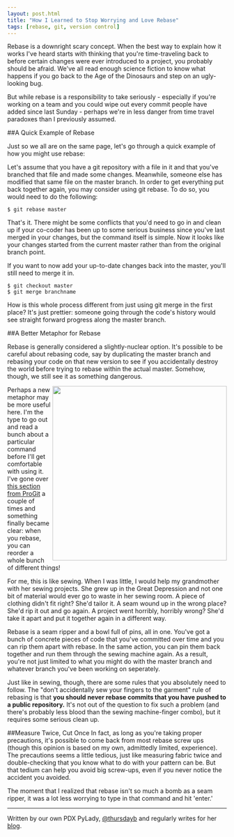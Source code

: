```yaml
---
layout: post.html
title: "How I Learned to Stop Worrying and Love Rebase"
tags: [rebase, git, version control]
---
```


Rebase is a downright scary concept. When the best way to explain how it works I've heard starts with thinking that you're time-traveling back to before certain changes were ever introduced to a project, you probably should be afraid. We've all read enough science fiction to know what happens if you go back to the Age of the Dinosaurs and step on an ugly-looking bug.

But while rebase is a responsibility to take seriously - especially if you're working on a team and you could wipe out every commit people have added since last Sunday - perhaps we're in less danger from time travel paradoxes than I previously assumed.

##A Quick Example of Rebase

Just so we all are on the same page, let's go through a quick example of how you might use rebase:

Let's assume that you have a git repository with a file in it and that you've branched that file and made some changes. Meanwhile, someone else has modified that same file on the master branch. In order to get everything put back together again, you may consider using git rebase. To do so, you would need to do the following:

	$ git rebase master

That's it. There might be some conflicts that you'd need to go in and clean up if your co-coder has been up to some serious business since you've last merged in your changes, but the command itself is simple. Now it looks like your changes started from the current master rather than from the original branch point.

If you want to now add your up-to-date changes back into the master, you'll still need to merge it in.

	$ git checkout master
	$ git merge branchname

How is this whole process different from just using git merge in the first place? It's just prettier: someone going through the code's history would see straight forward progress along the master branch.

##A Better Metaphor for Rebase

Rebase is generally considered a slightly-nuclear option. It's possible to be careful about rebasing code, say by duplicating the master branch and rebasing your code on that new version to see if you accidentally destroy the world before trying to rebase within the actual master. Somehow, though, we still see it as something dangerous.

<a href="http://marklodato.github.com/visual-git-guide/index-en.html"><img src="http://marklodato.github.com/visual-git-guide/rebase.svg" align="right" width="400" height="400"/></a>

Perhaps a new metaphor may be more useful here. I'm the type to go out and read a bunch about a particular command before I'll get comfortable with using it. I've gone over [this section from ProGit](http://git-scm.com/book/en/Git-Branching-Rebasing) a couple of times and something finally became clear: when you rebase, you can reorder a whole bunch of different things!

For me, this is like sewing. When I was little, I would help my grandmother with her sewing projects. She grew up in the Great Depression and not one bit of material would ever go to waste in her sewing room. A piece of clothing didn't fit right? She'd tailor it. A seam wound up in the wrong place? She'd rip it out and go again. A project went horribly, horribly wrong? She'd take it apart and put it together again in a different way.

Rebase is a seam ripper and a bowl full of pins, all in one. You've got a bunch of concrete pieces of code that you've committed over time and you can rip them apart with rebase. In the same action, you can pin them back together and run them through the sewing machine again. As a result, you're not just limited to what you might do with the master branch and whatever branch you've been working on seperately. 

Just like in sewing, though, there are some rules that you absolutely need to follow. The "don't accidentally sew your fingers to the garment" rule of rebasing is that **you should never rebase commits that you have pushed to a public repository.** It's not out of the question to fix such a problem (and there's probably less blood than the sewing machine-finger combo), but it requires some serious clean up.

##Measure Twice, Cut Once
In fact, as long as you're taking proper precautions, it's possible to come back from most rebase screw ups (though this opinion is based on my own, admittedly limited, experience). The precautions seems a little tedious, just like measuring fabric twice and double-checking that you know what to do with your pattern can be. But that tedium can help you avoid big screw-ups, even if you never notice the accident you avoided.

The moment that I realized that rebase isn't so much a bomb as a seam ripper, it was a lot less worrying to type in that command and hit 'enter.'

---

Written by our own PDX PyLady, [@thursdayb](https://twitter.com/thursdayb) and regularly writes for her [blog](http://thursdaybram.com).